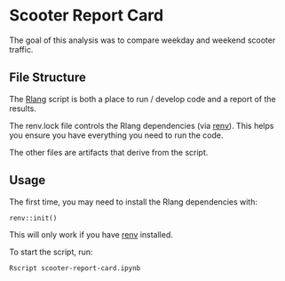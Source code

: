 # Scooter Report Card
The goal of this analysis was to compare weekday and weekend scooter traffic.

## File Structure
The [Rlang] script is both a place to run / develop code and a report of the results.

The renv.lock file controls the Rlang dependencies (via [renv]).
This helps you ensure you have everything you need to run the code.

The other files are artifacts that derive from the script.

## Usage
The first time, you may need to install the Rlang dependencies with:
```
renv::init()
```
This will only work if you have [renv] installed.

To start the script, run:
```
Rscript scooter-report-card.ipynb
```

[Rlang]: https://Rlang.org/index.html
[renv]: https://rstudio.github.io/renv/index.html
